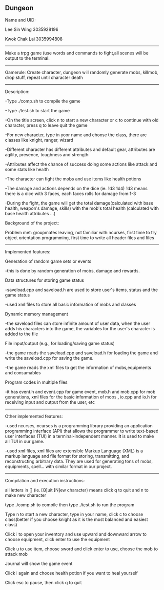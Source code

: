 Dungeon
-------------------

Name and UID:

Lee Sin Wing 3035928196

Kwok Chak Lai 3035994808

-----------------------------------------------------------------------------------------------------


Make a trpg game (use words and commands to fight,all scenes will be output to the terminal.

-------------------------------------------------------------------------------------------------------

Gamerule:
Create character, dungeon will randomly generate mobs, killmob, drop stuff, repeat until character death

--------------------------------------------------------------------------------------------------------

Description:

-Type ./comp.sh to compile the game

-Type ./test.sh to start the game

-On the title screen, click n to start a new character or c to continue with old character, press q to leave quit the game

-For new character, type in yoor name and choose the class, there are classes like knight, ranger, wizard

-Different character has different attributes and default gear, attributes are agility, presence, toughness and strength

-Attributes affect the chance of success doing some actions like attack and some stats like health

-The character can fight the mobs and use items like health potions

-The damage and actions depends on the dice (ie. 1d3 1d4) 1d3 means there is a dice with 3 faces, each faces rolls for damage from 1-3

-During the fight, the game will get the total damage(calculated with base health, weapon's damage, skills) with the mob's total health (calculated with base health
attributes ...)

Background of the project:

Problem met: groupmates leaving, not familiar with ncurses, first time to try object orientation programming, first time to write all header files and files


------------------------------------------------------------------------------------------------------------

Implemented features:

Generation of random game sets or events

-this is done by random generation of mobs, damage and rewards.

Data structures for storing game status

-saveload.cpp and saveload.h are used to store user's items, status and the game status

-used xml files to store all basic information of mobs and classes

Dynamic memory management

-the saveload files can store infinite amount of user data, when the user adds his characters into the game, the variables for the user's character is added to the file

File input/output (e.g., for loading/saving game status)

-the game reads the saveload.cpp and saveload.h for loading the game and write the saveload.cpp for saving the game.

-the game reads the xml files to get the information of mobs,equipments and consumables 

Program codes in multiple files

-it has event.h and event.cpp for game event, mob.h and mob.cpp for mob generations, xml files for the basic information of mobs , io.cpp and io.h for receiving input and output from the user, etc

-------------------------------------------------------------------------------------------------------------------

Other implemented features:

-used ncurses, ncurses is a programming library providing an application programming interface (API) that allows the programmer to write text-based user interfaces (TUI) in a terminal-independent manner. It is used to make all TUI in our game.

-used xml files, xml files are extensible Markup Language (XML) is a markup language and file format for storing, transmitting, and reconstructing arbitrary data.
They are used for generating tons of mobs, equipments, spell... with similar format in our project.

-------------------------------------------------------------------------------------------------------------------------

Compilation and execution instructions:

all letters in [] (ie. [Q]uit  [N]ew character) means click q to quit and n to make new character

type ./comp.sh to compile then type ./test.sh to run the program

Type n to start a new character, type in your name, click c to choose class(better if you choose knight as it is the most balanced and easiest class)

Click i to open your inventory and use upward and downward arrow to choose equipment, click enter to use the equipment

Click u to use item, choose sword and click enter to use, choose the mob to attack mob

Journal will show the game event

Click i again and choose health potion if you want to heal yourself

Click esc to pause, then click q to quit
